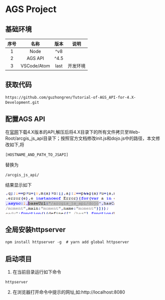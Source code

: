 # AGS Project

## 基础环境
| 序号     | 名称     | 版本        |说明|
| :------:  |:------: | :---------:|:------:|
|1          |Node      | ^v8||
|2|AGS API |^4.5||
|3|VSCode/Atom|last|开发环境|
        

## 获取代码
```
https://github.com/guzhongren/Tutorial-of-AGS_API-for-4.X-Development.git
```
## 配置AGS API

在[官网](https://developers.arcgis.com/javascript/latest/guide/get-api/index.html)下载4.X版本的API,解压后将4.X目录下的所有文件拷贝至Web-Root/arcgis_js_api目录下；按照官方文档修改init.js和dojo.js中的路径，本文修改如下,将
```
[HOSTNAME_AND_PATH_TO_JSAPI]
```
替换为
```
/arcgis_js_api/
```
结果显示如下

![api 配置结果](./gitImage/AGS_API_config.png)

## 全局安装httpserver
```
npm install httpserver -g  # yarn add global httpserver
```
## 启动项目
1. 在当前目录运行如下命令
```
httpserver
```
2. 在浏览器打开命令中提示的网址,如:http://localhost:8080
